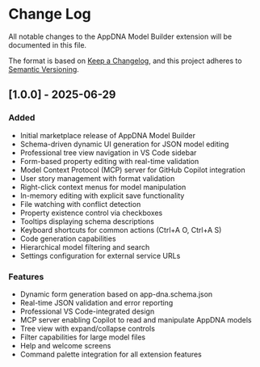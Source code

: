 # Change Log

All notable changes to the AppDNA Model Builder extension will be documented in this file.

The format is based on [Keep a Changelog](https://keepachangelog.com/en/1.0.0/),
and this project adheres to [Semantic Versioning](https://semver.org/spec/v2.0.0.html).

## [1.0.0] - 2025-06-29

### Added
- Initial marketplace release of AppDNA Model Builder
- Schema-driven dynamic UI generation for JSON model editing
- Professional tree view navigation in VS Code sidebar
- Form-based property editing with real-time validation
- Model Context Protocol (MCP) server for GitHub Copilot integration
- User story management with format validation
- Right-click context menus for model manipulation
- In-memory editing with explicit save functionality
- File watching with conflict detection
- Property existence control via checkboxes
- Tooltips displaying schema descriptions
- Keyboard shortcuts for common actions (Ctrl+A O, Ctrl+A S)
- Code generation capabilities
- Hierarchical model filtering and search
- Settings configuration for external service URLs

### Features
- Dynamic form generation based on app-dna.schema.json
- Real-time JSON validation and error reporting
- Professional VS Code-integrated design
- MCP server enabling Copilot to read and manipulate AppDNA models
- Tree view with expand/collapse controls
- Filter capabilities for large model files
- Help and welcome screens
- Command palette integration for all extension features